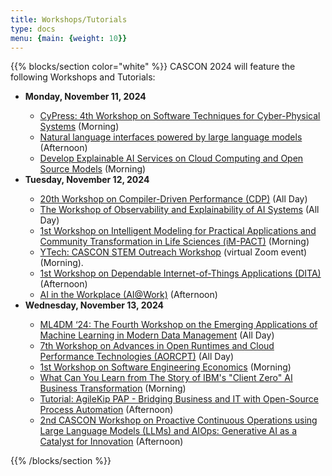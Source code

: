 ```yaml
---
title: Workshops/Tutorials
type: docs
menu: {main: {weight: 10}}
---
```


{{% blocks/section color="white" %}}
CASCON 2024 will feature the following Workshops and Tutorials:

<ul>
	<li> <b> Monday, November 11, 2024 </b> </li>
	<ul>
		<li> <a href="CyPress.pdf">CyPress: 4th Workshop on Software Techniques for Cyber-Physical Systems</a> (Morning)</li>
	    <li> <a href="NatLang.pdf">Natural language interfaces powered by large language models</a> (Afternoon)</li>
		<li> <a href="#AICloud">Develop Explainable AI Services on Cloud Computing and Open Source Models</a> (Morning)</li>
	</ul>
	<li> <b> Tuesday, November 12, 2024 </b> </li>
	<ul>
		<li> <a href="CDP.pdf">20th Workshop on Compiler-Driven Performance (CDP)</a> (All Day)</li>
		<li> <a href="ObservExplain.pdf">The Workshop of Observability and Explainability
of AI Systems</a> (All Day)</li>
		<li> <a href="iM-PACT.pdf">1st Workshop on Intelligent Modeling for Practical Applications and Community Transformation in Life Sciences (iM-PACT)</a> (Morning)</li>
		<li> <a href="YTech.pdf">YTech: CASCON STEM Outreach Workshop</a> (virtual Zoom event) (Morning).</li>
		<li> <a href="DITA.pdf">1st Workshop on Dependable Internet-of-Things Applications (DITA)</a> (Afternoon)</li>
		<li> <a href="AI@Work.pdf">AI in the Workplace (AI@Work)</a> (Afternoon)</li>
	</ul>
	<li> <b> Wednesday, November 13, 2024 </b> </li>
	<ul>
		<li> <a href="ML4DM.pdf">ML4DM ‘24: The Fourth Workshop on the Emerging Applications of
Machine Learning in Modern Data Management</a> (All Day)</li>
		<li> <a href="AORCPT.pdf">7th Workshop on Advances in Open Runtimes and Cloud Performance Technologies (AORCPT)</a> (All Day)</li>
		<li> <a href="SENGEC.pdf">1st Workshop on Software Engineering Economics</a> (Morning)</li>
		<li> <a href="ClientZero.pdf">What Can You Learn from The Story of IBM's "Client Zero" AI Business Transformation</a> (Morning)</li>
		<li> <a href="AgileKip.pdf">Tutorial: AgileKip PAP - Bridging Business and IT with Open-Source Process Automation</a> (Afternoon)</li>
		<li> <a href="PACOLA.pdf">2nd CASCON Workshop on Proactive Continuous Operations using Large Language Models (LLMs) and AIOps: Generative AI as a Catalyst for Innovation</a> (Afternoon)</li>
	</ul>
</ul>

 
{{% /blocks/section %}}
